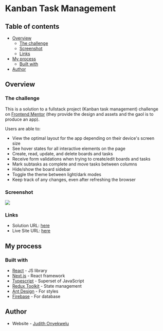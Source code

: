 # Kanban Task Management

## Table of contents

- [Overview](#overview)
  - [The challenge](#the-challenge)
  - [Screenshot](#screenshot)
  - [Links](#links)
- [My process](#my-process)
  - [Built with](#built-with)
- [Author](#author)

## Overview

### The challenge

This is a solution to a fullstack project (Kanban task management) challenge on [Frontend Mentor](https://www.frontendmentor.io/challenges/kanban-task-management-web-app-wgQLt-HlbB) (they provide the design and assets and the gaol is to produce an app).

Users are able to:

- View the optimal layout for the app depending on their device's screen size
- See hover states for all interactive elements on the page
- Create, read, update, and delete boards and tasks
- Receive form validations when trying to create/edit boards and tasks
- Mark subtasks as complete and move tasks between columns
- Hide/show the board sidebar
- Toggle the theme between light/dark modes
- Keep track of any changes, even after refreshing the browser

### Screenshot

![](https://raw.github.com/mmajudith/kanban-task-management/master/screenshot.png)

### Links

- Solution URL: [here](https://github.com/mmajudith/kanban-task-management)
- Live Site URL: [here](https://kanban-task-management-zeta.vercel.app/)

## My process

### Built with

- [React](https://reactjs.org/) - JS library
- [Next.js](https://nextjs.org/) - React framework
- [Typescript](https://typescriptlang.org) - Superset of JavaScript
- [Redux Toolkit](https://redux-toolkit.js.org/) - State management
- [Ant Design](https://ant.design/) - For styles
- [Firebase](https://firebase.google.com/) - For database

## Author

- Website - [Judith Onyekwelu](https://judith-portfolio.vercel.app/)

